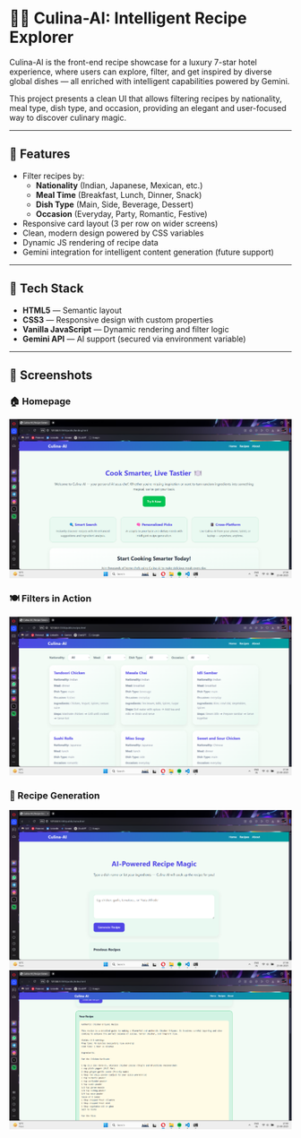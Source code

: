 # 🧑‍🍳 Culina-AI: Intelligent Recipe Explorer

Culina-AI is the front-end recipe showcase for a luxury 7-star hotel experience, where users can explore, filter, and get inspired by diverse global dishes — all enriched with intelligent capabilities powered by Gemini.

This project presents a clean UI that allows filtering recipes by nationality, meal type, dish type, and occasion, providing an elegant and user-focused way to discover culinary magic.

---

## 🔮 Features

- Filter recipes by:
  - **Nationality** (Indian, Japanese, Mexican, etc.)
  - **Meal Time** (Breakfast, Lunch, Dinner, Snack)
  - **Dish Type** (Main, Side, Beverage, Dessert)
  - **Occasion** (Everyday, Party, Romantic, Festive)
- Responsive card layout (3 per row on wider screens)
- Clean, modern design powered by CSS variables
- Dynamic JS rendering of recipe data
- Gemini integration for intelligent content generation (future support)

---

## 🚀 Tech Stack

- **HTML5** — Semantic layout
- **CSS3** — Responsive design with custom properties
- **Vanilla JavaScript** — Dynamic rendering and filter logic
- **Gemini API** — AI support (secured via environment variable)

---

## 📸 Screenshots


### 🏠 Homepage
![Homepage](images/landing.png)

### 🍽️ Filters in Action
![Filters in Action](images/recipie.png)


### 🎯 Recipe Generation
![Recipe Generation UI](images/recipie1.png)
![Recipe Generation UI](images/recipie2.png)

